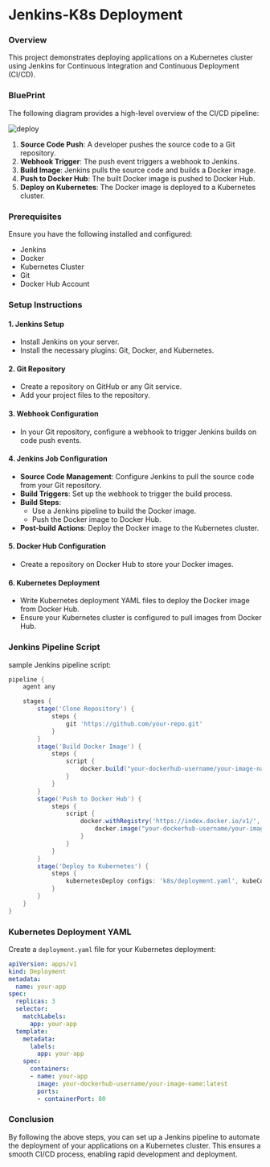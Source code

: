 # Jenkins-K8s Deployment

### Overview

This project demonstrates deploying applications on a Kubernetes cluster using Jenkins for Continuous Integration and Continuous Deployment (CI/CD).

### BluePrint

The following diagram provides a high-level overview of the CI/CD pipeline:

![deploy](https://github.com/alilotfi23/jenkins-K8s/assets/91953142/86eaafd7-832f-4fae-81cd-e32f58ac1e48)

1. **Source Code Push**: A developer pushes the source code to a Git repository.
2. **Webhook Trigger**: The push event triggers a webhook to Jenkins.
3. **Build Image**: Jenkins pulls the source code and builds a Docker image.
4. **Push to Docker Hub**: The built Docker image is pushed to Docker Hub.
5. **Deploy on Kubernetes**: The Docker image is deployed to a Kubernetes cluster.

### Prerequisites

Ensure you have the following installed and configured:

- Jenkins
- Docker
- Kubernetes Cluster
- Git
- Docker Hub Account

### Setup Instructions

#### 1. Jenkins Setup

- Install Jenkins on your server.
- Install the necessary plugins: Git, Docker, and Kubernetes.

#### 2. Git Repository

- Create a repository on GitHub or any Git service.
- Add your project files to the repository.

#### 3. Webhook Configuration

- In your Git repository, configure a webhook to trigger Jenkins builds on code push events.

#### 4. Jenkins Job Configuration

- **Source Code Management**: Configure Jenkins to pull the source code from your Git repository.
- **Build Triggers**: Set up the webhook to trigger the build process.
- **Build Steps**:
  - Use a Jenkins pipeline to build the Docker image.
  - Push the Docker image to Docker Hub.
- **Post-build Actions**: Deploy the Docker image to the Kubernetes cluster.

#### 5. Docker Hub Configuration

- Create a repository on Docker Hub to store your Docker images.

#### 6. Kubernetes Deployment

- Write Kubernetes deployment YAML files to deploy the Docker image from Docker Hub.
- Ensure your Kubernetes cluster is configured to pull images from Docker Hub.

### Jenkins Pipeline Script

sample Jenkins pipeline script:

```groovy
pipeline {
    agent any

    stages {
        stage('Clone Repository') {
            steps {
                git 'https://github.com/your-repo.git'
            }
        }
        stage('Build Docker Image') {
            steps {
                script {
                    docker.build("your-dockerhub-username/your-image-name:latest")
                }
            }
        }
        stage('Push to Docker Hub') {
            steps {
                script {
                    docker.withRegistry('https://index.docker.io/v1/', 'dockerhub-credentials-id') {
                        docker.image("your-dockerhub-username/your-image-name:latest").push()
                    }
                }
            }
        }
        stage('Deploy to Kubernetes') {
            steps {
                kubernetesDeploy configs: 'k8s/deployment.yaml', kubeConfig: [path: 'path/to/kubeconfig']
            }
        }
    }
}
```

### Kubernetes Deployment YAML

Create a `deployment.yaml` file for your Kubernetes deployment:

```yaml
apiVersion: apps/v1
kind: Deployment
metadata:
  name: your-app
spec:
  replicas: 3
  selector:
    matchLabels:
      app: your-app
  template:
    metadata:
      labels:
        app: your-app
    spec:
      containers:
      - name: your-app
        image: your-dockerhub-username/your-image-name:latest
        ports:
        - containerPort: 80
```

### Conclusion

By following the above steps, you can set up a Jenkins pipeline to automate the deployment of your applications on a Kubernetes cluster. This ensures a smooth CI/CD process, enabling rapid development and deployment.
